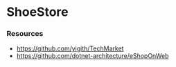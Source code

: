 # ShoeStore

### Resources

* https://github.com/yigith/TechMarket
* https://github.com/dotnet-architecture/eShopOnWeb